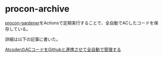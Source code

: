 # procon-archive
[procon-gardener](https://github.com/togatoga/procon-gardener)をActionsで定期実行することで、全自動でACしたコードを保存している。

詳細は以下の記事に書いた。

[AtcoderのACコードをGithubと連携させて全自動で管理する](https://qiita.com/sin471/items/ff843d0864d0da8d68d7)
